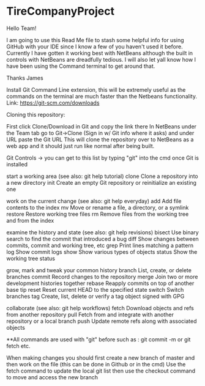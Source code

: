 # TireCompanyProject

Hello Team!

I am going to use this Read Me file to stash some helpful info for using GitHub with your IDE since I know a few of you haven't used it before. Currently I have gotten it working best with NetBeans although the built in controls with NetBeans are dreadfully tedious. I will also let yall know how I have been using the Command terminal to get around that. 

Thanks James

Install Git Command Line extension, this will be extremely useful as the commands on the terminal are much faster than the Netbeans functionality. Link: https://git-scm.com/downloads 

Cloning this repository:

First click Clone/Download in Git and copy the link there
In NetBeans under the Team tab go to Git->Clone (Sign in w/ Git info where it asks) and under URL paste the Git URL
This will clone the repository over to NetBeans as a web app and it should just run like normal after being built.

Git Controls -> you can get to this list by typing "git" into the cmd once Git is installed

start a working area (see also: git help tutorial)
   clone     Clone a repository into a new directory
   init      Create an empty Git repository or reinitialize an existing one

work on the current change (see also: git help everyday)
   add       Add file contents to the index
   mv        Move or rename a file, a directory, or a symlink
   restore   Restore working tree files
   rm        Remove files from the working tree and from the index

examine the history and state (see also: git help revisions)
   bisect    Use binary search to find the commit that introduced a bug
   diff      Show changes between commits, commit and working tree, etc
   grep      Print lines matching a pattern
   log       Show commit logs
   show      Show various types of objects
   status    Show the working tree status

grow, mark and tweak your common history
   branch    List, create, or delete branches
   commit    Record changes to the repository
   merge     Join two or more development histories together
   rebase    Reapply commits on top of another base tip
   reset     Reset current HEAD to the specified state
   switch    Switch branches
   tag       Create, list, delete or verify a tag object signed with GPG

collaborate (see also: git help workflows)
   fetch     Download objects and refs from another repository
   pull      Fetch from and integrate with another repository or a local branch
   push      Update remote refs along with associated objects
   
   **All commands are used with "git" before such as : git commit -m or git fetch etc.
   
When making changes you should first create a new branch of master and then work on the file (this can be done in Github or in the cmd)
Use the fetch command to update the local git list then use the checkout command to move and access the new branch
